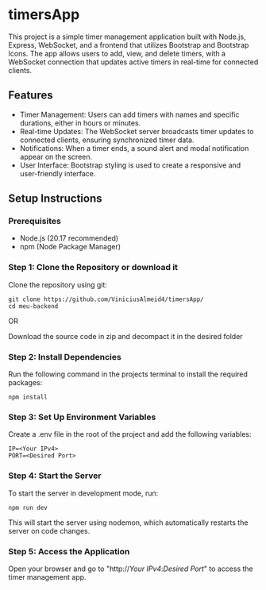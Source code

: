 # timersApp

This project is a simple timer management application built with Node.js, Express, WebSocket, and a frontend that utilizes Bootstrap and Bootstrap Icons. The app allows users to add, view, and delete timers, with a WebSocket connection that updates active timers in real-time for connected clients.

## Features
- Timer Management: Users can add timers with names and specific durations, either in hours or minutes.
- Real-time Updates: The WebSocket server broadcasts timer updates to connected clients, ensuring synchronized timer data.
- Notifications: When a timer ends, a sound alert and modal notification appear on the screen.
- User Interface: Bootstrap styling is used to create a responsive and user-friendly interface.

## Setup Instructions

### Prerequisites
- Node.js (20.17 recommended)
- npm (Node Package Manager)

### Step 1: Clone the Repository or download it
Clone the repository using git:
```
git clone https://github.com/ViniciusAlmeid4/timersApp/
cd meu-backend
```

OR

Download the source code in zip and decompact it in the desired folder

### Step 2: Install Dependencies
Run the following command in the projects terminal to install the required packages:
```
npm install
```

### Step 3: Set Up Environment Variables
Create a .env file in the root of the project and add the following variables:
```
IP=<Your IPv4>
PORT=<Desired Port>
```

### Step 4: Start the Server
To start the server in development mode, run:
```
npm run dev
```
This will start the server using nodemon, which automatically restarts the server on code changes.

### Step 5: Access the Application
Open your browser and go to "http://_Your IPv4_:_Desired Port_" to access the timer management app.
